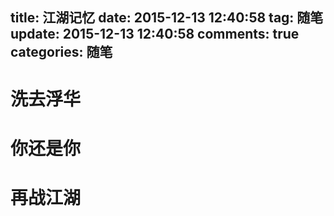 title: 江湖记忆
date: 2015-12-13 12:40:58 
tag: 随笔
update: 2015-12-13 12:40:58 
comments: true
categories: 随笔
---

# 洗去浮华




# 你还是你




# 再战江湖
